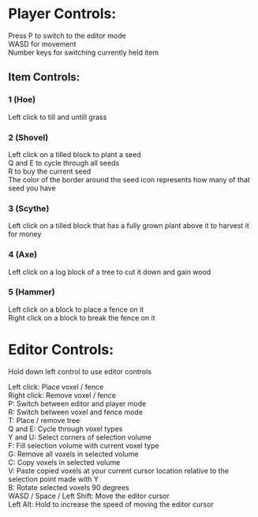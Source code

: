 # Player Controls:
Press P to switch to the editor mode  
WASD for movement  
Number keys for switching currently held item  

## Item Controls:
### 1 (Hoe)
Left click to till and untill grass

### 2 (Shovel)
Left click on a tilled block to plant a seed  
Q and E to cycle through all seeds  
R to buy the current seed  
The color of the border around the seed icon represents how many of that seed you have

### 3 (Scythe)
Left click on a tilled block that has a fully grown plant above it to harvest it for money

### 4 (Axe)
Left click on a log block of a tree to cut it down and gain wood

### 5 (Hammer)
Left click on a block to place a fence on it  
Right click on a block to break the fence on it

# Editor Controls:

Hold down left control to use editor controls  

Left click: Place voxel / fence  
Right click: Remove voxel / fence  
P: Switch between editor and player mode  
R: Switch between voxel and fence mode  
T: Place / remove tree  
Q and E: Cycle through voxel types  
Y and U: Select corners of selection volume  
F: Fill selection volume with current voxel type  
G: Remove all voxels in selected volume  
C: Copy voxels in selected volume  
V: Paste copied voxels at your current cursor location relative to the selection point made with Y  
B: Rotate selected voxels 90 degrees  
WASD / Space / Left Shift: Move the editor cursor  
Left Alt: Hold to increase the speed of moving the editor cursor 